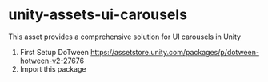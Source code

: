 # unity-assets-ui-carousels
This asset provides a comprehensive solution for UI carousels in Unity
 
1) First Setup DoTween  https://assetstore.unity.com/packages/p/dotween-hotween-v2-27676
2) Import this package


